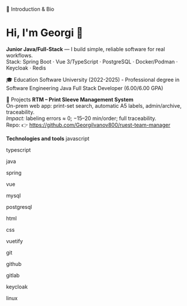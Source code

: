 👋 Introduction & Bio

# Hi, I'm Georgi 👋

**Junior Java/Full-Stack** — I build simple, reliable software for real workflows.  
Stack: Spring Boot · Vue 3/TypeScript · PostgreSQL · Docker/Podman · Keycloak · Redis

🎓 Education
Software University (2022-2025) - Professional degree in Software Engineering Java Full Stack Developer (6.00/6.00 GPA)

🔭 Projects
 **RTM – Print Sleeve Management System**  
  On-prem web app: print-set search, automatic A5 labels, admin/archive, traceability.  
  *Impact:* labeling errors ≈ 0; −15–20 min/order; full traceability.  
  Repo: 👉 <https://github.com/GeorgiIvanov800/ruest-team-manager>

**Technologies and tools**
javascript

typescript

java

spring

vue

mysql

postgresql

html

css

vuetify

git

github

gitlab

keycloak

linux
